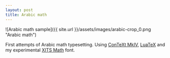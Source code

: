 ```yaml
---
layout: post
title: Arabic math
---
```

![Arabic math sample]({{ site.url }}/assets/images/arabic-crop_0.png "Arabic math")

First attempts of Arabic math typesetting. Using [ConTeXt MkIV](http://wiki.contextgarden.net/Main_Page), [LuaTeX](http://www.luatex.org/) and my experimental [XITS Math](https://github.com/khaledhosny/xits-math) font.

